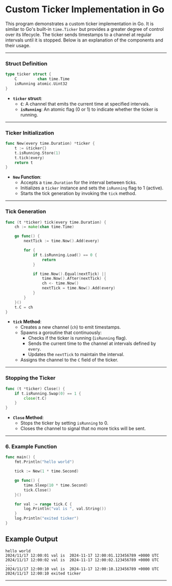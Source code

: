 # Custom Ticker Implementation in Go

This program demonstrates a custom ticker implementation in Go. It is similar to Go's built-in `time.Ticker` but provides a greater degree of control over its lifecycle. The ticker sends timestamps to a channel at regular intervals until it is stopped. Below is an explanation of the components and their usage.

---

### **Struct Definition**
```go
type ticker struct {
	C         chan time.Time
	isRunning atomic.Uint32
}
```
- **`ticker` struct**:
  - **`C`**: A channel that emits the current time at specified intervals.
  - **`isRunning`**: An atomic flag (0 or 1) to indicate whether the ticker is running.

---

### **Ticker Initialization**
```go
func New(every time.Duration) *ticker {
	t := &ticker{}
	t.isRunning.Store(1)
	t.tick(every)
	return t
}
```
- **`New` Function**:
  - Accepts a `time.Duration` for the interval between ticks.
  - Initializes a `ticker` instance and sets the `isRunning` flag to 1 (active).
  - Starts the tick generation by invoking the `tick` method.

---

### **Tick Generation**
```go
func (t *ticker) tick(every time.Duration) {
	ch := make(chan time.Time)

	go func() {
		nextTick := time.Now().Add(every)

		for {
			if t.isRunning.Load() == 0 {
				return
			}

			if time.Now().Equal(nextTick) ||
				time.Now().After(nextTick) {
				ch <- time.Now()
				nextTick = time.Now().Add(every)
			}
		}
	}()
	t.C = ch
}
```
- **`tick` Method**:
  - Creates a new channel (`ch`) to emit timestamps.
  - Spawns a goroutine that continuously:
    - Checks if the ticker is running (`isRunning` flag).
    - Sends the current time to the channel at intervals defined by `every`.
    - Updates the `nextTick` to maintain the interval.
  - Assigns the channel to the `C` field of the ticker.

---

### **Stopping the Ticker**
```go
func (t *ticker) Close() {
	if t.isRunning.Swap(0) == 1 {
		close(t.C)
	}
}
```
- **`Close` Method**:
  - Stops the ticker by setting `isRunning` to 0.
  - Closes the channel to signal that no more ticks will be sent.

---

### **6. Example Function**
```go
func main() {
	fmt.Println("hello world")

	tick := New(1 * time.Second)

	go func() {
		time.Sleep(10 * time.Second)
		tick.Close()
	}()

	for val := range tick.C {
		log.Println("val is ", val.String())
	}
	log.Println("exited ticker")
}
```

## **Example Output**
```plaintext
hello world
2024/11/17 12:00:01 val is  2024-11-17 12:00:01.123456789 +0000 UTC
2024/11/17 12:00:02 val is  2024-11-17 12:00:02.123456789 +0000 UTC
...
2024/11/17 12:00:10 val is  2024-11-17 12:00:10.123456789 +0000 UTC
2024/11/17 12:00:10 exited ticker
```

---